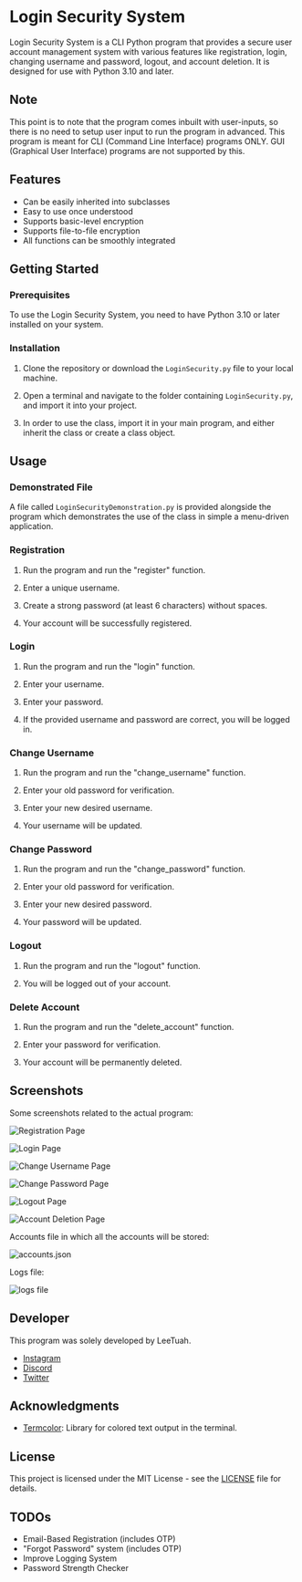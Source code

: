 # Login Security System

Login Security System is a CLI Python program that provides a secure user account management system with various features like registration, login, changing username and password, logout, and account deletion. It is designed for use with Python 3.10 and later.

## Note
This point is to note that the program comes inbuilt with user-inputs, so there is no need to setup user input to run the program in advanced. This program is meant for CLI (Command Line Interface) programs ONLY. GUI (Graphical User Interface) programs are not supported by this.

## Features

- Can be easily inherited into subclasses
- Easy to use once understood
- Supports basic-level encryption
- Supports file-to-file encryption
- All functions can be smoothly integrated

## Getting Started

### Prerequisites

To use the Login Security System, you need to have Python 3.10 or later installed on your system.

### Installation

1. Clone the repository or download the `LoginSecurity.py` file to your local machine.

2. Open a terminal and navigate to the folder containing `LoginSecurity.py`, and import it into your project.

3. In order to use the class, import it in your main program, and either inherit the class or create a class object.

## Usage

### Demonstrated File

A file called `LoginSecurityDemonstration.py` is provided alongside the program which demonstrates the use of the class in simple a menu-driven application.

### Registration

1. Run the program and run the "register" function.

2. Enter a unique username.

3. Create a strong password (at least 6 characters) without spaces.

4. Your account will be successfully registered.

### Login

1. Run the program and run the "login" function.

2. Enter your username.

3. Enter your password.

4. If the provided username and password are correct, you will be logged in.

### Change Username

1. Run the program and run the "change_username" function.

2. Enter your old password for verification.

3. Enter your new desired username.

4. Your username will be updated.

### Change Password

1. Run the program and run the "change_password" function.

2. Enter your old password for verification.

3. Enter your new desired password.

4. Your password will be updated.

### Logout

1. Run the program and run the "logout" function.

2. You will be logged out of your account.

### Delete Account

1. Run the program and run the "delete_account" function.

2. Enter your password for verification.

3. Your account will be permanently deleted.

## Screenshots

Some screenshots related to the actual program:

![Registration Page](screenshots/screenshot1.png)

![Login Page](screenshots/screenshot2.png)

![Change Username Page](screenshots/screenshot3.png)

![Change Password Page](screenshots/screenshot4.png)

![Logout Page](screenshots/screenshot5.png)

![Account Deletion Page](screenshots/screenshot6.png)



Accounts file in which all the accounts will be stored:

![accounts.json](screenshots/account_file.png)


Logs file:

![logs file](screenshots/log_file.png)


## Developer

This program was solely developed by LeeTuah.

- [Instagram](https://www.instagram.com/leetuah7)
- [Discord](https://discordapp.com/users/755753736462401536)
- [Twitter](https://twitter.com/LeeTuahhhh)


## Acknowledgments

- [Termcolor](https://pypi.org/project/termcolor/): Library for colored text output in the terminal.

## License

This project is licensed under the MIT License - see the [LICENSE](LICENSE) file for details.

## TODOs

- Email-Based Registration (includes OTP)
- "Forgot Password" system (includes OTP)
- Improve Logging System
- Password Strength Checker
